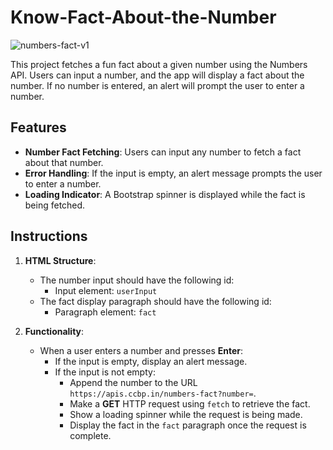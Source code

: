 # Know-Fact-About-the-Number
![numbers-fact-v1](https://github.com/user-attachments/assets/88670ac9-e1b9-4540-a471-dfe5595839cd)

This project fetches a fun fact about a given number using the Numbers API. Users can input a number, and the app will display a fact about the number. If no number is entered, an alert will prompt the user to enter a number.

## Features

- **Number Fact Fetching**: Users can input any number to fetch a fact about that number.
- **Error Handling**: If the input is empty, an alert message prompts the user to enter a number.
- **Loading Indicator**: A Bootstrap spinner is displayed while the fact is being fetched.

## Instructions

1. **HTML Structure**:
   - The number input should have the following id:
     - Input element: `userInput`
   - The fact display paragraph should have the following id:
     - Paragraph element: `fact`

2. **Functionality**:
   - When a user enters a number and presses **Enter**:
     - If the input is empty, display an alert message.
     - If the input is not empty:
       - Append the number to the URL `https://apis.ccbp.in/numbers-fact?number=`.
       - Make a **GET** HTTP request using `fetch` to retrieve the fact.
       - Show a loading spinner while the request is being made.
       - Display the fact in the `fact` paragraph once the request is complete.

